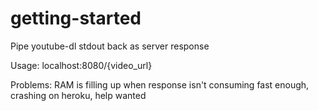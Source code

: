 # getting-started

Pipe youtube-dl stdout back as server response

Usage:
localhost:8080/{video_url}

Problems: RAM is filling up when response isn't consuming fast enough, crashing on heroku, help wanted
